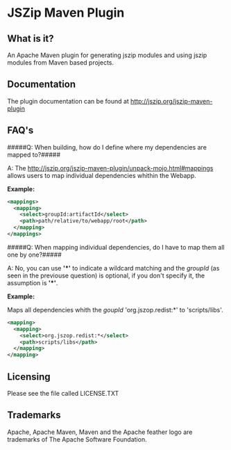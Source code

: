 JSZip Maven Plugin
==================

What is it?
-----------

An Apache Maven plugin for generating jszip modules and using jszip modules from Maven based projects.

Documentation
-------------

The plugin documentation can be found at http://jszip.org/jszip-maven-plugin

FAQ's
-----

#####Q: When building, how do I define where my dependencies are mapped to?#####

A: The http://jszip.org/jszip-maven-plugin/unpack-mojo.html#mappings allows users to map individual dependencies whithin the Webapp.

__Example:__
```xml
<mappings>
  <mapping>
    <select>groupId:artifactId</select>
    <path>path/relative/to/webapp/root</path>
  </mapping>
</mappings>
```

#####Q: When mapping individual dependencies, do I have to map them all one by one?#####


A: No, you can use __'*'__ to indicate a wildcard matching and the _groupId_ (as seen in the previouse question) is optional, if you don't specify it, the assumption is __'*'__.

__Example:__

Maps all dependencies whith the _goupId_ 'org.jszop.redist:*' to 'scripts/libs'.
```xml
<mapping>
  <mapping>
    <select>org.jszop.redist:*</select>
    <path>scripts/libs</path>
  </mapping>
</mapping>
```

Licensing
---------

Please see the file called LICENSE.TXT

Trademarks
----------
Apache, Apache Maven, Maven and the Apache feather logo are trademarks of The Apache Software Foundation.
